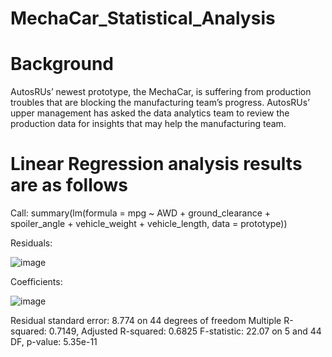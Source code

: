 # MechaCar_Statistical_Analysis

# Background 
AutosRUs’ newest prototype, the MechaCar, is suffering from production troubles that are blocking the manufacturing team’s progress. AutosRUs’ upper management has asked the data analytics team to review the production data for insights that may help the manufacturing team.

# Linear Regression analysis results are as follows

Call:
summary(lm(formula = mpg ~ AWD + ground_clearance + spoiler_angle + vehicle_weight + vehicle_length, data = prototype))

Residuals: 

![image](https://user-images.githubusercontent.com/117044267/222482920-66d05658-a1bb-4e45-8ea1-58b4021d0a8d.png)

Coefficients:

![image](https://user-images.githubusercontent.com/117044267/222483378-354ac44a-5e1d-4584-9853-a504021d4c8b.png)


Residual standard error: 8.774 on 44 degrees of freedom Multiple R-squared:  0.7149,    Adjusted R-squared:  0.6825 F-statistic: 22.07 on 5 and 44 DF,  p-value: 5.35e-11
